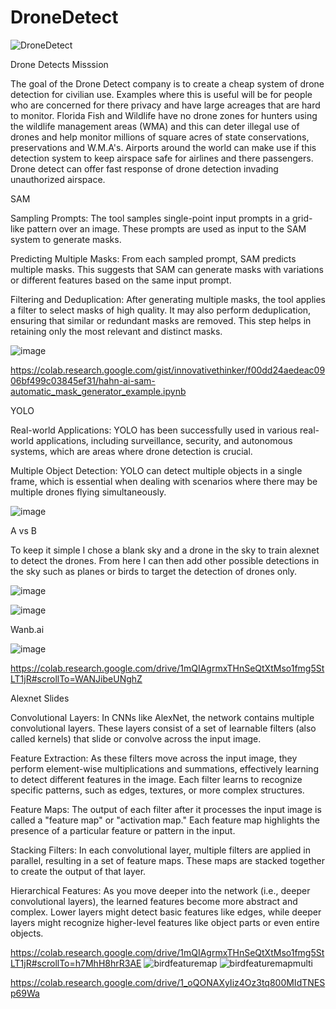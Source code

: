 # DroneDetect


![DroneDetect](https://github.com/innovativethinker/dronedetect/assets/127458338/f6a5331f-364f-42f7-8158-abbf13212152)

Drone Detects Misssion

The goal of the Drone Detect company  is to create a cheap system of drone detection for civilian use. Examples where this is useful will be for people who are concerned for there privacy and have large acreages that are hard to monitor. Florida Fish and Wildlife have no drone zones for hunters using the wildlife management areas (WMA) and this can deter illegal use of drones and help monitor millions of square acres of state conservations, preservations and W.M.A's. Airports around the world can make use if this detection system to keep airspace safe for airlines and there passengers. Drone detect can offer fast response of drone detection invading unauthorized airspace.

SAM

Sampling Prompts: The tool samples single-point input prompts in a grid-like pattern over an image. These prompts are used as input to the SAM system to generate masks.

Predicting Multiple Masks: From each sampled prompt, SAM predicts multiple masks. This suggests that SAM can generate masks with variations or different features based on the same input prompt.

Filtering and Deduplication: After generating multiple masks, the tool applies a filter to select masks of high quality. It may also perform deduplication, ensuring that similar or redundant masks are removed. This step helps in retaining only the most relevant and distinct masks.

![image](https://github.com/innovativethinker/dronedetect/assets/127458338/14464d14-1e86-48fa-8153-69b295bd946b)

https://colab.research.google.com/gist/innovativethinker/f00dd24aedeac0906bf499c03845ef31/hahn-ai-sam-automatic_mask_generator_example.ipynb

YOLO

Real-world Applications: YOLO has been successfully used in various real-world applications, including surveillance, security, and autonomous systems, which are areas where drone detection is crucial.

Multiple Object Detection: YOLO can detect multiple objects in a single frame, which is essential when dealing with scenarios where there may be multiple drones flying simultaneously.

![image](https://github.com/innovativethinker/dronedetect/assets/127458338/9a4ec588-936e-4449-b486-b17ad7b07c57)

A vs B

To keep it simple I chose a blank sky and a drone in the sky to train alexnet to detect the drones. 
From here I can then add other possible detections in the sky such as planes or birds to target the detection of drones only.

![image](https://github.com/innovativethinker/dronedetect/assets/127458338/f0c1aa21-e662-4b3c-a01c-e062fca95c15)

![image](https://github.com/innovativethinker/dronedetect/assets/127458338/aaa9687f-6df0-4cf6-99b0-7dcdfb52eaa4)



Wanb.ai

![image](https://github.com/innovativethinker/dronedetect/assets/127458338/168c1067-78b2-4572-97db-82c57042c935)

https://colab.research.google.com/drive/1mQIAgrmxTHnSeQtXtMso1fmg5StLT1jR#scrollTo=WANJibeUNghZ

Alexnet Slides


Convolutional Layers: In CNNs like AlexNet, the network contains multiple convolutional layers. These layers consist of a set of learnable filters (also called kernels) that slide or convolve across the input image.

Feature Extraction: As these filters move across the input image, they perform element-wise multiplications and summations, effectively learning to detect different features in the image. Each filter learns to recognize specific patterns, such as edges, textures, or more complex structures.

Feature Maps: The output of each filter after it processes the input image is called a "feature map" or "activation map." Each feature map highlights the presence of a particular feature or pattern in the input.

Stacking Filters: In each convolutional layer, multiple filters are applied in parallel, resulting in a set of feature maps. These maps are stacked together to create the output of that layer.

Hierarchical Features: As you move deeper into the network (i.e., deeper convolutional layers), the learned features become more abstract and complex. Lower layers might detect basic features like edges, while deeper layers might recognize higher-level features like object parts or even entire objects.


https://colab.research.google.com/drive/1mQIAgrmxTHnSeQtXtMso1fmg5StLT1jR#scrollTo=h7MhH8hrR3AE
![birdfeaturemap](https://github.com/innovativethinker/dronedetect/assets/127458338/b2dca792-d205-4f94-8580-3c762f7ab62f)
![birdfeaturemapmulti](https://github.com/innovativethinker/dronedetect/assets/127458338/e892b2c5-d1fe-44d3-b4ad-9437642d6367)

https://colab.research.google.com/drive/1_oQONAXyIiz4Oz3tq800MIdTNESp69Wa

